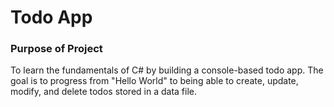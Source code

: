 # Todo App
### Purpose of Project
To learn the fundamentals of C# by building a console-based todo app. The goal is to progress from "Hello World" to being able to create, update, modify, and delete todos stored in a data file.
